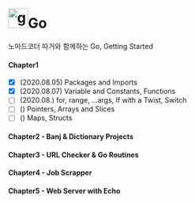 # <img src="https://devicons.github.io/devicon/devicon.git/icons/go/go-original.svg" alt="go" width="40" height="40"/>Go 
노마드코더 따거와 함께하는 Go, Getting Started

#### Chapter1
- [x] (2020.08.05) Packages and Imports
- [x] (2020.08.07) Variable and Constants, Functions
- [ ] (2020.08.) for, range, ...args, If with a Twist, Switch
- [ ] () Pointers, Arrays and Slices
- [ ] () Maps, Structs

#### Chapter2 - Banj & Dictionary Projects

#### Chapter3 - URL Checker & Go Routines

#### Chapter4 - Job Scrapper

#### Chapter5 - Web Server with Echo
